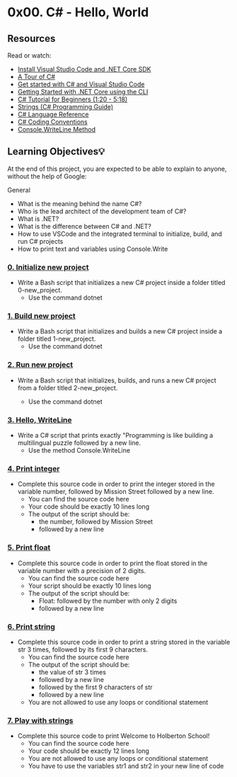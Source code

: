 # 0x00. C# - Hello, World

## Resources
Read or watch:

* [Install Visual Studio Code and .NET Core SDK](https://intranet.hbtn.io/concepts/84)
* [A Tour of C#](https://docs.microsoft.com/en-us/dotnet/csharp/tour-of-csharp/)
* [Get started with C# and Visual Studio Code](https://docs.microsoft.com/en-us/dotnet/core/tutorials/with-visual-studio-code?pivots=dotnet-6-0)
* [Getting Started with .NET Core using the CLI](https://docs.microsoft.com/en-us/dotnet/core/tutorials/with-visual-studio-code?pivots=dotnet-6-0)
* [C# Tutorial for Beginners (1:20 - 5:18)](https://youtu.be/gfkTfcpWqAY)
* [Strings (C# Programming Guide)](https://docs.microsoft.com/en-us/dotnet/csharp/programming-guide/strings/)
* [C# Language Reference](https://docs.microsoft.com/en-us/dotnet/csharp/language-reference/)
* [C# Coding Conventions](https://docs.microsoft.com/en-us/dotnet/csharp/fundamentals/coding-style/coding-conventions)
* [Console.WriteLine Method](https://docs.microsoft.com/en-us/dotnet/api/system.console.writeline?view=netframework-4.8)

## Learning Objectives:bulb:
At the end of this project, you are expected to be able to explain to anyone, without the help of Google:

General
- What is the meaning behind the name C#?
- Who is the lead architect of the development team of C#?
- What is .NET?
- What is the difference between C# and .NET?
- How to use VSCode and the integrated terminal to initialize, build, and run C# projects
- How to print text and variables using Console.Write

### [0. Initialize new project](./0-initialize_new_project.sh)
* Write a Bash script that initializes a new C# project inside a folder titled 0-new_project.
  - Use the command dotnet

### [1. Build new project](./1-build_new_project.sh)
* Write a Bash script that initializes and builds a new C# project inside a folder titled 1-new_project.
  - Use the command dotnet

### [2. Run new project](./2-run_new_project.sh)
* Write a Bash script that initializes, builds, and runs a new C# project from a folder titled 2-new_project.

  - Use the command dotnet

### [3. Hello, WriteLine](./3-writeline)
* Write a C# script that prints exactly "Programming is like building a multilingual puzzle followed by a new line.
  - Use the method Console.WriteLine

### [4. Print integer](./4-print_integer)
* Complete this source code in order to print the integer stored in the variable number, followed by Mission Street followed by a new line.
  - You can find the source code here
  - Your code should be exactly 10 lines long
  - The output of the script should be:
    * the number, followed by Mission Street
    * followed by a new line

### [5. Print float](./5-print_float)
* Complete this source code in order to print the float stored in the variable number with a precision of 2 digits.
  - You can find the source code here
  - Your script should be exactly 10 lines long
  - The output of the script should be:
    * Float: followed by the number with only 2 digits
    * followed by a new line

### [6. Print string](./6-print_string)
* Complete this source code in order to print a string stored in the variable str 3 times, followed by its first 9 characters.
  - You can find the source code here
  - The output of the script should be:
    * the value of str 3 times
    * followed by a new line
    * followed by the first 9 characters of str
    * followed by a new line
  - You are not allowed to use any loops or conditional statement

### [7. Play with strings](./7-concat)
* Complete this source code to print Welcome to Holberton School!
  - You can find the source code here
  - Your code should be exactly 12 lines long
  - You are not allowed to use any loops or conditional statement
  - You have to use the variables str1 and str2 in your new line of code
